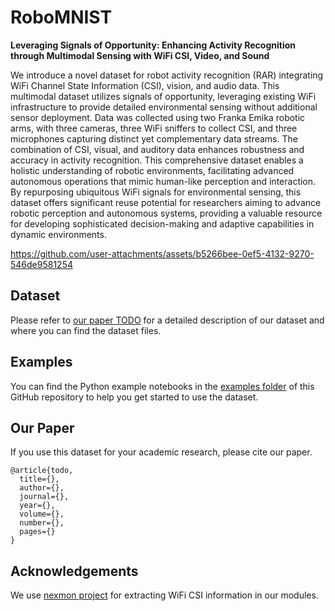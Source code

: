 # RoboMNIST
**Leveraging Signals of Opportunity: Enhancing Activity Recognition through Multimodal Sensing with WiFi CSI, Video, and Sound**

We introduce a novel dataset for robot activity recognition (RAR) integrating WiFi Channel State Information (CSI), vision, and audio data. This multimodal dataset utilizes signals of opportunity, leveraging existing WiFi infrastructure to provide detailed environmental sensing without additional sensor deployment. Data was collected using two Franka Emika robotic arms, with three cameras, three WiFi sniffers to collect CSI, and three microphones capturing distinct yet complementary data streams. The combination of CSI, visual, and auditory data enhances robustness and accuracy in activity recognition. This comprehensive dataset enables a holistic understanding of robotic environments, facilitating advanced autonomous operations that mimic human-like perception and interaction. By repurposing ubiquitous WiFi signals for environmental sensing, this dataset offers significant reuse potential for researchers aiming to advance robotic perception and autonomous systems, providing a valuable resource for developing sophisticated decision-making and adaptive capabilities in dynamic environments.



https://github.com/user-attachments/assets/b5266bee-0ef5-4132-9270-546de9581254



## Dataset

Please refer to [our paper TODO](http://TODO.com) for a detailed description of our dataset and where you can find the dataset files.

## Examples
You can find the Python example notebooks in the [examples folder](examples) of this GitHub repository to help you get started to use the dataset.


## Our Paper
If you use this dataset for your academic research, please cite our paper.

```
@article{todo,
  title={},
  author={},
  journal={}, 
  year={},
  volume={}, 
  number={}, 
  pages={}
}
```


## Acknowledgements
We use [nexmon project](https://github.com/seemoo-lab/nexmon_csi) for extracting WiFi CSI information in our modules.
